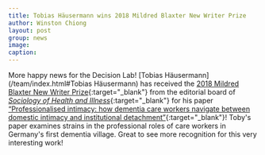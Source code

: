 ```yaml
---
title: Tobias Häusermann wins 2018 Mildred Blaxter New Writer Prize
author: Winston Chiong
layout: post
group: news
image: 
caption: 
---
```


More happy news for the Decision Lab! [Tobias Häusermann](/team/index.html#Tobias Häusermann) has received the 
[2018 Mildred Blaxter New Writer Prize](https://onlinelibrary.wiley.com/doi/full/10.1111/1467-9566.12835){:target="_blank"}
from the editorial board of [*Sociology of Health and Illness*](https://onlinelibrary.wiley.com/journal/14679566){:target="_blank"} 
for his paper [“Professionalised intimacy: how dementia care workers navigate between domestic intimacy and institutional detachment”](https://onlinelibrary.wiley.com/doi/pdf/10.1111/1467-9566.12730){:target="_blank"}! 
Toby's paper examines strains in the professional roles of care workers in Germany's first dementia village. Great to see more 
recognition for this very interesting work!
